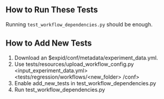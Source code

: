 ## How to Run These Tests

Running `test_workflow_dependencies.py` should be enough.

## How to Add New Tests

1. Download an $expid/conf/metadata/experiment_data.yml.
2. Use tests/resources/upload_workflow_config.py <input_experiment_data.yml> <tests/regression/workflows/<new_folder>
   /conf>
3. Enable add_new_tests in test_workflow_dependencies.py
4. Run test_workflow_dependencies.py
